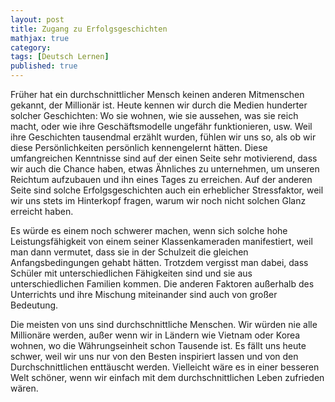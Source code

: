 ```yaml
---
layout: post
title: Zugang zu Erfolgsgeschichten
mathjax: true
category:
tags: [Deutsch Lernen]
published: true
---
```

Früher hat ein durchschnittlicher Mensch keinen anderen Mitmenschen gekannt, der Millionär ist. Heute kennen wir durch die Medien hunderter solcher Geschichten: Wo sie wohnen, wie sie aussehen, was sie reich macht, oder wie ihre Geschäftsmodelle ungefähr funktionieren, usw. Weil ihre Geschichten tausendmal erzählt wurden, fühlen wir uns so, als ob wir diese Persönlichkeiten persönlich kennengelernt hätten. Diese umfangreichen Kenntnisse sind auf der einen Seite sehr motivierend, dass wir auch die Chance haben, etwas Ähnliches zu unternehmen, um unseren Reichtum aufzubauen und ihn eines Tages zu erreichen. Auf der anderen Seite sind solche Erfolgsgeschichten auch ein erheblicher Stressfaktor, weil wir uns stets im Hinterkopf fragen, warum wir noch nicht solchen Glanz erreicht haben. 

Es würde es einem noch schwerer machen, wenn sich solche hohe Leistungsfähigkeit von einem seiner Klassenkameraden manifestiert, weil man dann vermutet, dass sie in der Schulzeit die gleichen Anfangsbedingungen gehabt hätten. Trotzdem vergisst man dabei, dass Schüler mit unterschiedlichen Fähigkeiten sind und sie aus unterschiedlichen Familien kommen. Die anderen Faktoren außerhalb des Unterrichts und ihre Mischung miteinander sind auch von großer Bedeutung. 

Die meisten von uns sind durchschnittliche Menschen. Wir würden nie alle Millionäre werden, außer wenn wir in Ländern wie Vietnam oder Korea wohnen, wo die Währungseinheit schon Tausende ist. Es fällt uns heute schwer, weil wir uns nur von den Besten inspiriert lassen und von den Durchschnittlichen enttäuscht werden. Vielleicht wäre es in einer besseren Welt schöner, wenn wir einfach mit dem durchschnittlichen Leben zufrieden wären.